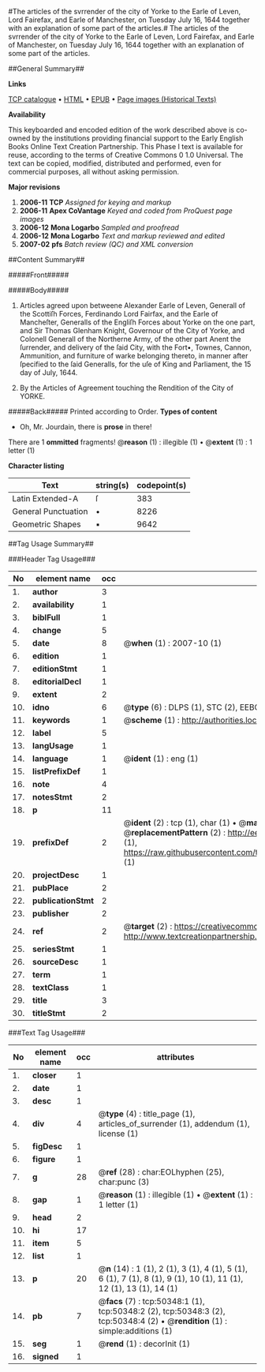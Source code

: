 #The articles of the svrrender of the city of Yorke to the Earle of Leven, Lord Fairefax, and Earle of Manchester, on Tuesday July 16, 1644 together with an explanation of some part of the articles.#
The articles of the svrrender of the city of Yorke to the Earle of Leven, Lord Fairefax, and Earle of Manchester, on Tuesday July 16, 1644 together with an explanation of some part of the articles.

##General Summary##

**Links**

[TCP catalogue](http://www.ota.ox.ac.uk/tcp/)  • 
[HTML](http://tei.it.ox.ac.uk/tcp/Texts-HTML/free/A25/A25949.html)  • 
[EPUB](http://tei.it.ox.ac.uk/tcp/Texts-EPUB/free/A25/A25949.epub) • 
[Page images (Historical Texts)](https://data.historicaltexts.jisc.ac.uk/view?pubId=eebo-11884342e&pageId=eebo-11884342e-50348-1)

**Availability**

This keyboarded and encoded edition of the
	       work described above is co-owned by the institutions
	       providing financial support to the Early English Books
	       Online Text Creation Partnership. This Phase I text is
	       available for reuse, according to the terms of Creative
	       Commons 0 1.0 Universal. The text can be copied,
	       modified, distributed and performed, even for
	       commercial purposes, all without asking permission.

**Major revisions**

1. __2006-11__ __TCP__ *Assigned for keying and markup*
1. __2006-11__ __Apex CoVantage__ *Keyed and coded from ProQuest page images*
1. __2006-12__ __Mona Logarbo__ *Sampled and proofread*
1. __2006-12__ __Mona Logarbo__ *Text and markup reviewed and edited*
1. __2007-02__ __pfs__ *Batch review (QC) and XML conversion*

##Content Summary##

#####Front#####

#####Body#####

1. Articles agreed upon betweene Alexander Earle of Leven, Generall of the Scottiſh Forces, Ferdinando Lord Fairfax, and the Earle of Mancheſter, Generalls of the Engliſh Forces about Yorke on the one part, and Sir Thomas Glenham Knight, Governour of the City of Yorke, and Colonell Generall of the Northerne Army, of the other part Anent the ſurrender, and delivery of the ſaid City, with the Fort•, Townes, Cannon, Ammunition, and furniture of warke belonging thereto, in manner after ſpecified to the ſaid Generalls, for the uſe of King and Parliament, the 15 day of July, 1644.

1. By the Articles of Agreement touching the Rendition of the City of YORKE.

#####Back#####
Printed according to Order.
**Types of content**

  * Oh, Mr. Jourdain, there is **prose** in there!

There are 1 **ommitted** fragments! 
 @__reason__ (1) : illegible (1)  •  @__extent__ (1) : 1 letter (1)

**Character listing**


|Text|string(s)|codepoint(s)|
|---|---|---|
|Latin Extended-A|ſ|383|
|General Punctuation|•|8226|
|Geometric Shapes|▪|9642|

##Tag Usage Summary##

###Header Tag Usage###

|No|element name|occ|attributes|
|---|---|---|---|
|1.|__author__|3||
|2.|__availability__|1||
|3.|__biblFull__|1||
|4.|__change__|5||
|5.|__date__|8| @__when__ (1) : 2007-10 (1)|
|6.|__edition__|1||
|7.|__editionStmt__|1||
|8.|__editorialDecl__|1||
|9.|__extent__|2||
|10.|__idno__|6| @__type__ (6) : DLPS (1), STC (2), EEBO-CITATION (1), OCLC (1), VID (1)|
|11.|__keywords__|1| @__scheme__ (1) : http://authorities.loc.gov/ (1)|
|12.|__label__|5||
|13.|__langUsage__|1||
|14.|__language__|1| @__ident__ (1) : eng (1)|
|15.|__listPrefixDef__|1||
|16.|__note__|4||
|17.|__notesStmt__|2||
|18.|__p__|11||
|19.|__prefixDef__|2| @__ident__ (2) : tcp (1), char (1)  •  @__matchPattern__ (2) : ([0-9\-]+):([0-9IVX]+) (1), (.+) (1)  •  @__replacementPattern__ (2) : http://eebo.chadwyck.com/downloadtiff?vid=$1&page=$2 (1), https://raw.githubusercontent.com/textcreationpartnership/Texts/master/tcpchars.xml#$1 (1)|
|20.|__projectDesc__|1||
|21.|__pubPlace__|2||
|22.|__publicationStmt__|2||
|23.|__publisher__|2||
|24.|__ref__|2| @__target__ (2) : https://creativecommons.org/publicdomain/zero/1.0/ (1), http://www.textcreationpartnership.org/docs/. (1)|
|25.|__seriesStmt__|1||
|26.|__sourceDesc__|1||
|27.|__term__|1||
|28.|__textClass__|1||
|29.|__title__|3||
|30.|__titleStmt__|2||


###Text Tag Usage###

|No|element name|occ|attributes|
|---|---|---|---|
|1.|__closer__|1||
|2.|__date__|1||
|3.|__desc__|1||
|4.|__div__|4| @__type__ (4) : title_page (1), articles_of_surrender (1), addendum (1), license (1)|
|5.|__figDesc__|1||
|6.|__figure__|1||
|7.|__g__|28| @__ref__ (28) : char:EOLhyphen (25), char:punc (3)|
|8.|__gap__|1| @__reason__ (1) : illegible (1)  •  @__extent__ (1) : 1 letter (1)|
|9.|__head__|2||
|10.|__hi__|17||
|11.|__item__|5||
|12.|__list__|1||
|13.|__p__|20| @__n__ (14) : 1 (1), 2 (1), 3 (1), 4 (1), 5 (1), 6 (1), 7 (1), 8 (1), 9 (1), 10 (1), 11 (1), 12 (1), 13 (1), 14 (1)|
|14.|__pb__|7| @__facs__ (7) : tcp:50348:1 (1), tcp:50348:2 (2), tcp:50348:3 (2), tcp:50348:4 (2)  •  @__rendition__ (1) : simple:additions (1)|
|15.|__seg__|1| @__rend__ (1) : decorInit (1)|
|16.|__signed__|1||

